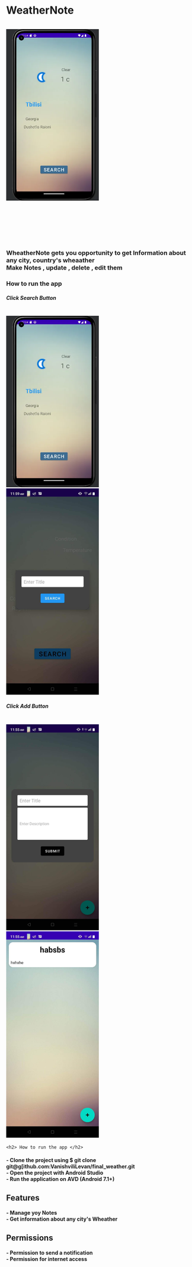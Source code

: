 
<H1>WeatherNote</H!1>

<tr>
<br>
  <br>

  




<img src="https://github.com/VanishviliLevan/final_weather/blob/master/app2.png" alt="Alt text" width="250px" title="Optional title">



<br><br>
  
  <h3> WheatherNote gets you opportunity to get Information about any city, country's wheaather 
    <br> Make Notes , update , delete , edit them </h3>
  
 
  
 
  
  <h3>How to run the app <br></h3>
  
  <h5> Click Search Button </h5><br>
  <img src="https://github.com/VanishviliLevan/final_weather/blob/master/app2.png" alt="Alt text" width="250px" title="Optional title"><br>
  <img src="https://github.com/VanishviliLevan/final_weather/blob/master/weather.jpeg" alt="Alt text" width="250px" title="Optional title"><br>
   <h5> Click Add Button </h5><br>
  <img src="https://github.com/VanishviliLevan/final_weather/blob/master/note2.jpeg" alt="Alt text" width="250px" title="Optional title"><br>
  <img src="https://github.com/VanishviliLevan/final_weather/blob/master/note1.jpeg" alt="Alt text" width="250px" title="Optional title"><br>

    <h2> How to run the app </h2>
 <h4>- Clone the project using $ git clone git@g[ithub.com:VanishviliLevan/final_weather.git <br>
 - Open the project with Android Studio <br>
 - Run the application on AVD (Android 7.1+) <br> </h4>
  
  
  <h2> Features </h2>
 <h4>- Manage yoy Notes <br>
 - Get information about any city's Wheather<br>
 </h4>
  
  
  
  <h2> Permissions </h2>
 <h4>- Permission to send a notification<br>
 - Permission for internet access<br>
 </h4>
